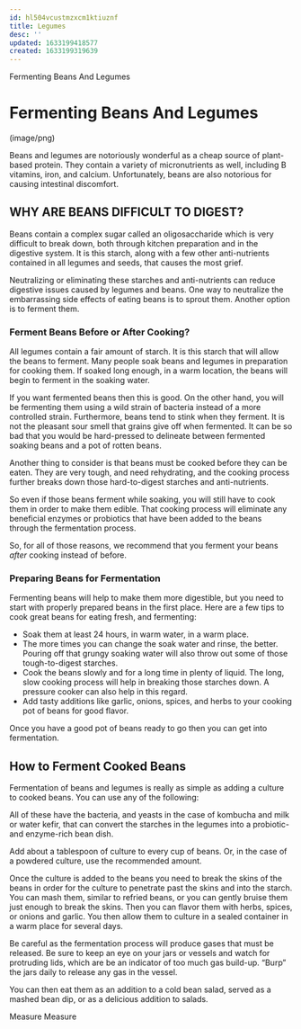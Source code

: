 ```yaml
---
id: hl504vcustmzxcm1ktiuznf
title: Legumes
desc: ''
updated: 1633199418577
created: 1633199319639
---
```


Fermenting Beans And Legumes
# Fermenting Beans And Legumes

(image/png)

Beans and legumes are notoriously wonderful as a cheap source of plant-based protein. They contain a variety of micronutrients as well, including B vitamins, iron, and calcium. Unfortunately, beans are also notorious for causing intestinal discomfort.

## WHY ARE BEANS DIFFICULT TO DIGEST?

Beans contain a complex sugar called an oligosaccharide which is very difficult to break down, both through kitchen preparation and in the digestive system. It is this starch, along with a few other anti-nutrients contained in all legumes and seeds, that causes the most grief.

Neutralizing or eliminating these starches and anti-nutrients can reduce digestive issues caused by legumes and beans. One way to neutralize the embarrassing side effects of eating beans is to sprout them. Another option is to ferment them.

### Ferment Beans Before or After Cooking?

All legumes contain a fair amount of starch. It is this starch that will allow the beans to ferment. Many people soak beans and legumes in preparation for cooking them. If soaked long enough, in a warm location, the beans will begin to ferment in the soaking water.

If you want fermented beans then this is good. On the other hand, you will be fermenting them using a wild strain of bacteria instead of a more controlled strain. Furthermore, beans tend to stink when they ferment. It is not the pleasant sour smell that grains give off when fermented. It can be so bad that you would be hard-pressed to delineate between fermented soaking beans and a pot of rotten beans.

Another thing to consider is that beans must be cooked before they can be eaten. They are very tough, and need rehydrating, and the cooking process further breaks down those hard-to-digest starches and anti-nutrients.

So even if those beans ferment while soaking, you will still have to cook them in order to make them edible. That cooking process will eliminate any beneficial enzymes or probiotics that have been added to the beans through the fermentation process.

So, for all of those reasons, we recommend that you ferment your beans *after* cooking instead of before.

### Preparing Beans for Fermentation

Fermenting beans will help to make them more digestible, but you need to start with properly prepared beans in the first place. Here are a few tips to cook great beans for eating fresh, and fermenting:

* Soak them at least 24 hours, in warm water, in a warm place.
* The more times you can change the soak water and rinse, the better. Pouring off that grungy soaking water will also throw out some of those tough-to-digest starches.
* Cook the beans slowly and for a long time in plenty of liquid. The long, slow cooking process will help in breaking those starches down. A pressure cooker can also help in this regard.
* Add tasty additions like garlic, onions, spices, and herbs to your cooking pot of beans for good flavor.

Once you have a good pot of beans ready to go then you can get into fermentation.

## How to Ferment Cooked Beans

Fermentation of beans and legumes is really as simple as adding a culture to cooked beans. You can use any of the following:

All of these have the bacteria, and yeasts in the case of kombucha and milk or water kefir, that can convert the starches in the legumes into a probiotic- and enzyme-rich bean dish.

Add about a tablespoon of culture to every cup of beans. Or, in the case of a powdered culture, use the recommended amount.

Once the culture is added to the beans you need to break the skins of the beans in order for the culture to penetrate past the skins and into the starch. You can mash them, similar to refried beans, or you can gently bruise them just enough to break the skins. Then you can flavor them with herbs, spices, or onions and garlic. You then allow them to culture in a sealed container in a warm place for several days.

Be careful as the fermentation process will produce gases that must be released. Be sure to keep an eye on your jars or vessels and watch for protruding lids, which are be an indicator of too much gas build-up. “Burp” the jars daily to release any gas in the vessel.

You can then eat them as an addition to a cold bean salad, served as a mashed bean dip, or as a delicious addition to salads.

Measure
Measure
